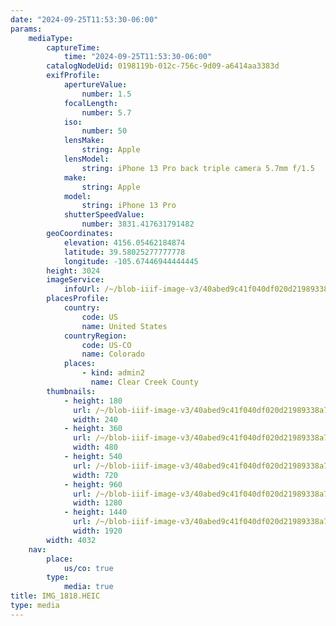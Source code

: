 ```yaml
---
date: "2024-09-25T11:53:30-06:00"
params:
    mediaType:
        captureTime:
            time: "2024-09-25T11:53:30-06:00"
        catalogNodeUid: 0198119b-012c-756c-9d09-a6414aa3383d
        exifProfile:
            apertureValue:
                number: 1.5
            focalLength:
                number: 5.7
            iso:
                number: 50
            lensMake:
                string: Apple
            lensModel:
                string: iPhone 13 Pro back triple camera 5.7mm f/1.5
            make:
                string: Apple
            model:
                string: iPhone 13 Pro
            shutterSpeedValue:
                number: 3831.417631791482
        geoCoordinates:
            elevation: 4156.05462184874
            latitude: 39.58025277777778
            longitude: -105.67446944444445
        height: 3024
        imageService:
            infoUrl: /~/blob-iiif-image-v3/40abed9c41f040df020d21989338a74846949d8f1edc343b682e0f7ca9d14c5c/info.json
        placesProfile:
            country:
                code: US
                name: United States
            countryRegion:
                code: US-CO
                name: Colorado
            places:
                - kind: admin2
                  name: Clear Creek County
        thumbnails:
            - height: 180
              url: /~/blob-iiif-image-v3/40abed9c41f040df020d21989338a74846949d8f1edc343b682e0f7ca9d14c5c/full/240%2C180/0/default.jpg
              width: 240
            - height: 360
              url: /~/blob-iiif-image-v3/40abed9c41f040df020d21989338a74846949d8f1edc343b682e0f7ca9d14c5c/full/480%2C360/0/default.jpg
              width: 480
            - height: 540
              url: /~/blob-iiif-image-v3/40abed9c41f040df020d21989338a74846949d8f1edc343b682e0f7ca9d14c5c/full/720%2C540/0/default.jpg
              width: 720
            - height: 960
              url: /~/blob-iiif-image-v3/40abed9c41f040df020d21989338a74846949d8f1edc343b682e0f7ca9d14c5c/full/1280%2C960/0/default.jpg
              width: 1280
            - height: 1440
              url: /~/blob-iiif-image-v3/40abed9c41f040df020d21989338a74846949d8f1edc343b682e0f7ca9d14c5c/full/1920%2C1440/0/default.jpg
              width: 1920
        width: 4032
    nav:
        place:
            us/co: true
        type:
            media: true
title: IMG_1818.HEIC
type: media
---
```

